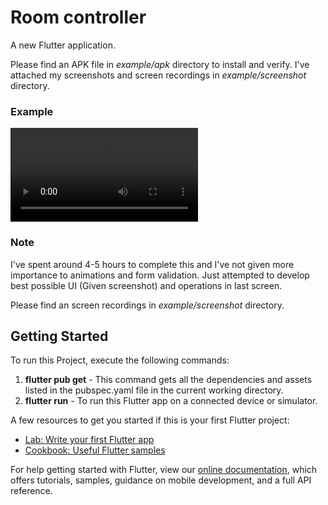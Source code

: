 # Room controller

A new Flutter application.

Please find an APK file in *example/apk* directory to install and verify. I've attached my screenshots and screen recordings in *example/screenshot* directory.

### Example

![](screen_flow.mp4)

### Note

I've spent around 4-5  hours to complete this and I've not given more importance to animations and form validation. Just attempted to develop best possible UI (Given screenshot) and operations in last screen.

Please find an screen recordings in *example/screenshot* directory.

## Getting Started

To run this Project, execute the following commands:

1. **flutter pub get** - This command gets all the dependencies and assets listed in the pubspec.yaml file in the current working directory.
2. **flutter run** - To run this Flutter app on a connected device or simulator.

A few resources to get you started if this is your first Flutter project:

- [Lab: Write your first Flutter app](https://flutter.dev/docs/get-started/codelab)
- [Cookbook: Useful Flutter samples](https://flutter.dev/docs/cookbook)

For help getting started with Flutter, view our
[online documentation](https://flutter.dev/docs), which offers tutorials,
samples, guidance on mobile development, and a full API reference.

